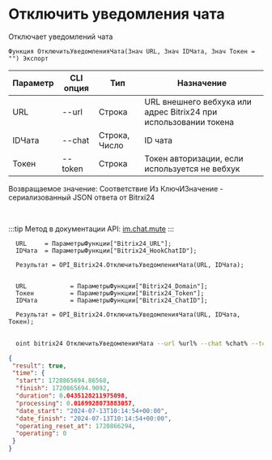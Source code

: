 ﻿---
sidebar_position: 10
---

# Отключить уведомления чата
 Отключает уведомлений чата



`Функция ОтключитьУведомленияЧата(Знач URL, Знач IDЧата, Знач Токен = "") Экспорт`

  | Параметр | CLI опция | Тип | Назначение |
  |-|-|-|-|
  | URL | --url | Строка | URL внешнего вебхука или адрес Bitrix24 при использовании токена |
  | IDЧата | --chat | Строка, Число | ID чата |
  | Токен | --token | Строка | Токен авторизации, если используется не вебхук |

  
  Возвращаемое значение:   Соответствие Из КлючИЗначение - сериализованный JSON ответа от Bitrxi24

<br/>

:::tip
Метод в документации API: [im.chat.mute](https://dev.1c-bitrix.ru/learning/course/?COURSE_ID=93&LESSON_ID=11473)
:::
<br/>


```bsl title="Пример кода"
  URL     = ПараметрыФункции["Bitrix24_URL"];
  IDЧата  = ПараметрыФункции["Bitrix24_HookChatID"];
  
  Результат = OPI_Bitrix24.ОтключитьУведомленияЧата(URL, IDЧата);
  
  
  URL            = ПараметрыФункции["Bitrix24_Domain"];
  Токен          = ПараметрыФункции["Bitrix24_Token"];
  IDЧата         = ПараметрыФункции["Bitrix24_ChatID"];
  
  Результат = OPI_Bitrix24.ОтключитьУведомленияЧата(URL, IDЧата, Токен);
```
	


```sh title="Пример команды CLI"
    
  oint bitrix24 ОтключитьУведомленияЧата --url %url% --chat %chat% --token %token%

```

```json title="Результат"
{
 "result": true,
 "time": {
  "start": 1720865694.86568,
  "finish": 1720865694.9092,
  "duration": 0.0435128211975098,
  "processing": 0.0169928073883057,
  "date_start": "2024-07-13T10:14:54+00:00",
  "date_finish": "2024-07-13T10:14:54+00:00",
  "operating_reset_at": 1720866294,
  "operating": 0
 }
}
```
